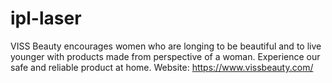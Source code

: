 # ipl-laser

VISS Beauty encourages women who are longing to be beautiful and to live younger with products made from perspective of a woman. 
Experience our safe and reliable product at home.
Website: https://www.vissbeauty.com/

